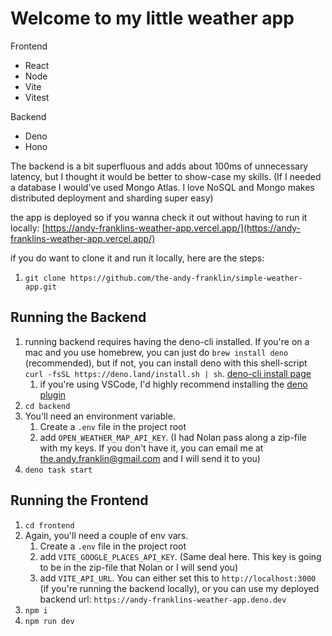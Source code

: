 # Welcome to my little weather app

Frontend
  - React
  - Node
  - Vite
  - Vitest

Backend
  - Deno
  - Hono

The backend is a bit superfluous and adds about 100ms of unnecessary latency, but I thought it would be better to show-case my skills. (If I needed a database I would've used Mongo Atlas. I love NoSQL and Mongo makes distributed deployment and sharding super easy)

the app is deployed so if you wanna check it out without having to run it locally: [https://andy-franklins-weather-app.vercel.app/](https://andy-franklins-weather-app.vercel.app/)

if you do want to clone it and run it locally, here are the steps:

1. `git clone https://github.com/the-andy-franklin/simple-weather-app.git`

## Running the Backend

1. running backend requires having the deno-cli installed. If you're on a mac and you use homebrew, you can just do `brew install deno` (recommended), but if not, you can install deno with this shell-script `curl -fsSL https://deno.land/install.sh | sh`. [deno-cli install page](https://docs.deno.com/runtime/manual/getting_started/installation/)
    1. if you're using VSCode, I'd highly recommend installing the [deno plugin](https://marketplace.visualstudio.com/items?itemName=denoland.vscode-deno)
2. `cd backend`
3. You'll need an environment variable.
    1. Create a `.env` file in the project root
    2. add `OPEN_WEATHER_MAP_API_KEY`. (I had Nolan pass along a zip-file with my keys. If you don't have it, you can email me at the.andy.franklin@gmail.com and I will send it to you)
4. `deno task start`

## Running the Frontend

1. `cd frontend`
2. Again, you'll need a couple of env vars.
    1. Create a `.env` file in the project root
    2. add `VITE_GOOGLE_PLACES_API_KEY`. (Same deal here. This key is going to be in the zip-file that Nolan or I will send you)
    3. add `VITE_API_URL`. You can either set this to `http://localhost:3000` (if you're running the backend locally), or you can use my deployed backend url: `https://andy-franklins-weather-app.deno.dev`
3. `npm i`
4. `npm run dev`
